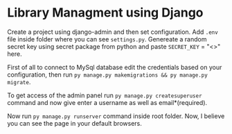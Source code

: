 # Library Managment using Django

Create a project using django-admin and then set configuration. Add `.env` file inside folder where you can see `settings.py`. Genereate a random secret key using secret package from python and paste `SECRET_KEY` = "<<value>>" here.

First of all to connect to MySql database edit the credentials based on your configuration, then run `py manage.py makemigrations && py manage.py migrate`.
  

To get access of the admin panel run `py manage.py createsuperuser` command and now give enter a username as well as email*(required).

Now run `py manage.py runserver` command inside root folder. Now, I believe you can see the page in your default browsers. 

